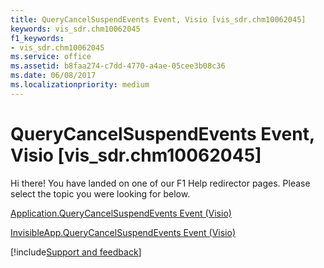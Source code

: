 ```yaml
---
title: QueryCancelSuspendEvents Event, Visio [vis_sdr.chm10062045]
keywords: vis_sdr.chm10062045
f1_keywords:
- vis_sdr.chm10062045
ms.service: office
ms.assetid: b8faa274-c7dd-4770-a4ae-05cee3b08c36
ms.date: 06/08/2017
ms.localizationpriority: medium
---
```



# QueryCancelSuspendEvents Event, Visio [vis_sdr.chm10062045]

Hi there! You have landed on one of our F1 Help redirector pages. Please select the topic you were looking for below.

[Application.QueryCancelSuspendEvents Event (Visio)](https://msdn.microsoft.com/library/886fa424-67b3-6a4d-f0bb-99ee646b0753%28Office.15%29.aspx)

[InvisibleApp.QueryCancelSuspendEvents Event (Visio)](https://msdn.microsoft.com/library/375763d4-fbb8-fa08-8fcd-bf5dc80aceb9%28Office.15%29.aspx)

[!include[Support and feedback](~/includes/feedback-boilerplate.md)]